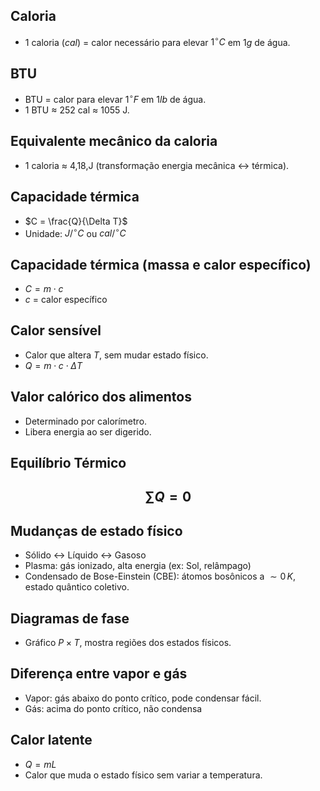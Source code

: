## Caloria
- 1 caloria ($cal$) = calor necessário para elevar $1^\circ C$ em $1g$ de água.

## BTU
- BTU = calor para elevar $1^\circ F$ em $1lb$ de água.
- 1 BTU $\approx$ 252 cal $\approx$ 1055 J.

## Equivalente mecânico da caloria
- 1 caloria $\approx$ 4,18\,J (transformação energia mecânica $\leftrightarrow$ térmica).

## Capacidade térmica
- $C = \frac{Q}{\Delta T}$
- Unidade: $J/^\circ C$ ou $cal/^\circ C$

## Capacidade térmica (massa e calor específico)
- $C = m \cdot c$
- $c$ = calor específico

## Calor sensível
- Calor que altera $T$, sem mudar estado físico.
- $Q = m \cdot c \cdot \Delta T$

## Valor calórico dos alimentos
- Determinado por calorímetro.
- Libera energia ao ser digerido.


## Equilíbrio Térmico
$$
\sum Q = 0
$$
---

## Mudanças de estado físico
- Sólido $\leftrightarrow$ Líquido $\leftrightarrow$ Gasoso
- Plasma: gás ionizado, alta energia (ex: Sol, relâmpago)
- Condensado de Bose-Einstein (CBE): átomos bosônicos a $\sim 0\,K$, estado quântico coletivo.

## Diagramas de fase
- Gráfico $P \times T$, mostra regiões dos estados físicos.

## Diferença entre vapor e gás
- Vapor: gás abaixo do ponto crítico, pode condensar fácil.
- Gás: acima do ponto crítico, não condensa

## Calor latente
- $Q = mL$
- Calor que muda o estado físico sem variar a temperatura.
